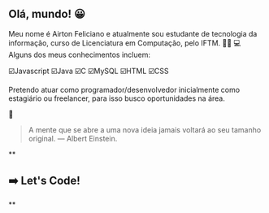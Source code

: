 ## Olá, mundo! 😀

Meu nome é Airton Feliciano e atualmente sou estudante de tecnologia da informação, curso de Licenciatura em Computação, pelo IFTM. 👨‍🎓 
💻 Alguns dos meus conhecimentos incluem:

 ☑️Javascript 
 ☑️Java
 ☑️C
 ☑️MySQL
 ☑️HTML
 ☑️CSS
 
Pretendo atuar como programador/desenvolvedor inicialmente como estagiário ou freelancer, para isso busco oportunidades na área.

 💭

> A mente que se abre a uma nova ideia jamais voltará ao seu tamanho original. — Albert Einstein.


**

## ➡️ Let's Code! 

** 
